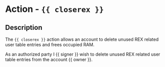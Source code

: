 # Action - `{{ closerex }}`

## Description

The `{{ closerex }}` action allows an account to delete unused REX related user table entries and frees occupied RAM.

As an authorized party I {{ signer }} wish to delete unused REX related user table entries from the account {{ owner }}.
